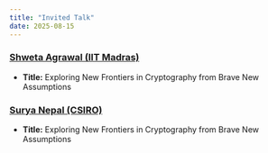 ```yaml
---
title: "Invited Talk"
date: 2025-08-15
---
```


### [Shweta Agrawal (IIT Madras)](https://www.cse.iitm.ac.in/~shwetaag/)
- **Title:** Exploring New Frontiers in Cryptography from Brave New Assumptions 

### [Surya Nepal (CSIRO)](https://people.csiro.au/N/S/Surya-Nepal)
- **Title:** Exploring New Frontiers in Cryptography from Brave New Assumptions
